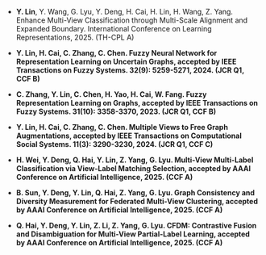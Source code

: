 - <strong>Y. Lin</strong>, Y. Wang, G. Lyu, Y. Deng, H. Cai, H. Lin, H. Wang, Z. Yang. Enhance Multi-View Classification through Multi-Scale Alignment and Expanded Boundary. International Conference on Learning Representations, 2025. (TH-CPL A)

- <strong>Y. Lin<strong>, H. Cai, C. Zhang, C. Chen. Fuzzy Neural Network for Representation Learning on Uncertain Graphs, accepted by IEEE Transactions on Fuzzy Systems. 32(9): 5259-5271, 2024. (JCR Q1, CCF B)

- C. Zhang, <strong>Y. Lin<strong>, C. Chen, H. Yao, H. Cai, W. Fang. Fuzzy Representation Learning on Graphs, accepted by IEEE Transactions on Fuzzy Systems. 31(10): 3358-3370, 2023. (JCR Q1, CCF B)

- <strong>Y. Lin<strong>, H. Cai, C. Zhang, C. Chen. Multiple Views to Free Graph Augmentations, accepted by IEEE Transactions on Computational Social Systems. 11(3): 3290-3230, 2024. (JCR Q1, CCF C)

- H. Wei, Y. Deng, Q. Hai, <strong>Y. Lin<strong>, Z. Yang, G. Lyu. Multi-View Multi-Label Classification via View-Label Matching Selection, accepted by AAAI Conference on Artificial Intelligence, 2025. (CCF A)

- B. Sun, Y. Deng, <strong>Y. Lin<strong>, Q. Hai, Z. Yang, G. Lyu. Graph Consistency and Diversity Measurement for Federated Multi-View Clustering, accepted by AAAI Conference on Artificial Intelligence, 2025. (CCF A)

- Q. Hai, Y. Deng, <strong>Y. Lin<strong>, Z. Li, Z. Yang, G. Lyu. CFDM: Contrastive Fusion and Disambiguation for Multi-View Partial-Label Learning, accepted by AAAI Conference on Artificial Intelligence, 2025. (CCF A)
